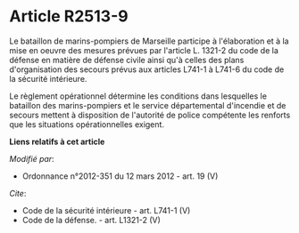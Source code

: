 # Article R2513-9

Le bataillon de marins-pompiers de Marseille participe à l'élaboration et à la mise en oeuvre des mesures prévues par
l'article L. 1321-2 du code de la défense en matière de défense civile ainsi qu'à celles des plans d'organisation des secours
prévus aux articles L741-1 à L741-6 du code de la sécurité intérieure. 

Le règlement opérationnel détermine les conditions dans lesquelles le bataillon des marins-pompiers et le service
départemental d'incendie et de secours mettent à disposition de l'autorité de police compétente les renforts que les
situations opérationnelles exigent.

**Liens relatifs à cet article**

_Modifié par_:

  - Ordonnance n°2012-351 du 12 mars 2012 - art. 19 (V)

_Cite_:

  - Code de la sécurité intérieure - art. L741-1 (V)
  - Code de la défense. - art. L1321-2 (V)
